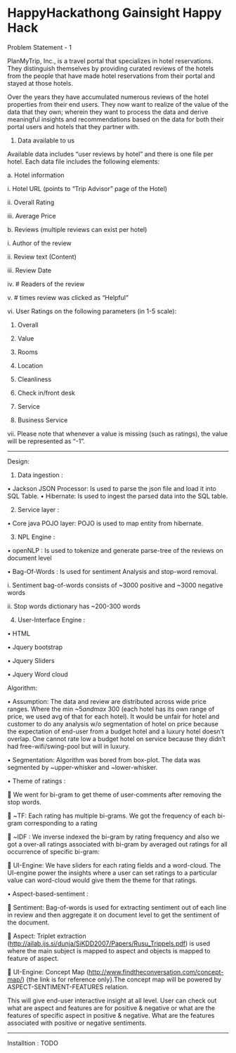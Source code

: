 # HappyHackathong Gainsight Happy Hack
Problem Statement - 1

PlanMyTrip, Inc., is a travel portal that specializes in hotel reservations. They distinguish themselves by providing curated reviews of the hotels from the people that have made hotel reservations from their portal and stayed at those hotels.

Over the years they have accumulated numerous reviews of the hotel properties from their end users. They now want to realize of the value of the data that they own; wherein they want to process the data and derive meaningful insights and recommendations based on the data for both their portal users and hotels that they partner with.

1. Data available to us

Available data includes “user reviews by hotel” and there is one file per hotel. Each data file includes the following elements:

a. Hotel information

i. Hotel URL (points to “Trip Advisor” page of the Hotel)

ii. Overall Rating

iii. Average Price

b. Reviews (multiple reviews can exist per hotel)

i. Author of the review

ii. Review text (Content)

iii. Review Date

iv. # Readers of the review

v. # times review was clicked as “Helpful”

vi. User Ratings on the following parameters (in 1-5 scale):

1. Overall

2. Value

3. Rooms

4. Location

5. Cleanliness

6. Check in/front desk

7. Service

8. Business Service

vii. Please note that whenever a value is missing (such as ratings), the value will be represented as “-1”.

____________________________________________________________________________________________________________
Design: 



1.	Data ingestion : 



•	Jackson JSON Processor: Is used to parse the json file and load it into SQL Table.
•	Hibernate:  Is used to ingest the parsed data into the SQL table.

2.	Service layer : 

•	Core java POJO layer: POJO is used to map entity from hibernate.

3.	NPL Engine : 



•	openNLP : Is used to tokenize and generate parse-tree of the reviews on document level

•	Bag-Of-Words : Is used for sentiment Analysis and stop-word removal. 

i.	Sentiment bag-of-words consists of ~3000 positive and ~3000 negative words

ii.	Stop words dictionary has  ~200-300 words





4.	User-Interface Engine :


•	HTML 

•	Jquery bootstrap 

•	Jquery Sliders

•	Jquery Word cloud


Algorithm: 



•	Assumption: The data and review are distributed across wide price ranges. Where the min ~$5 and max ~$300 (each hotel has its own range of price, we used avg of that for each hotel).
It would be unfair for hotel and customer to do any analysis w/o segmentation of hotel on price because the expectation of end-user from a budget hotel and a luxury hotel doesn’t overlap. One cannot rate low a budget hotel on service because they didn’t had free-wifi/swing-pool but will in luxury. 



•	Segmentation:  Algorithm was bored from box-plot. The data was segmented by ~upper-whisker and ~lower-whisker. 



•	Theme of ratings : 


	We went for bi-gram to get theme of user-comments after removing the stop words.


	~TF: Each rating has multiple bi-grams. We got the frequency of each bi-gram corresponding to a rating 


	~IDF : We inverse indexed the bi-gram by rating frequency and also we got a over-all ratings associated with bi-gram by averaged out ratings for all occurrence of specific bi-gram:


	UI-Engine: We have sliders for each rating fields and a word-cloud. The UI-engine power the insights where a user can set ratings to a particular value can word-cloud would give them the theme for that ratings. 




•	Aspect-based-sentiment : 


	Sentiment: Bag-of-words is used for extracting sentiment out of each line in review and then aggregate it on document level to get the sentiment of the document.


	Aspect: Triplet extraction (http://ailab.ijs.si/dunja/SiKDD2007/Papers/Rusu_Trippels.pdf) is used where the main subject is mapped to aspect and objects is mapped to feature of aspect.


	UI-Engine: Concept Map (http://www.findtheconversation.com/concept-map/) {the link is for reference only}.The concept map will  be powered by ASPECT-SENTIMENT-FEATURES relation.

This will give end-user interactive insight at all level. User can check out what are aspect and features are for positive & negative or what are the features of specific aspect in positive & negative. What are the features associated with positive or negative sentiments.

____________________________________________________________________________________________________________
Installtion : 
TODO 

